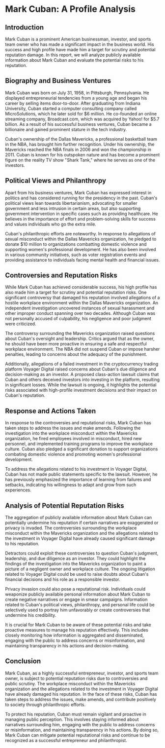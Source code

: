 # Mark Cuban: A Profile Analysis

## Introduction

Mark Cuban is a prominent American businessman, investor, and sports team owner who has made a significant impact in the business world. His success and high profile have made him a target for scrutiny and potential reputation damage. In this report, we will analyze publicly available information about Mark Cuban and evaluate the potential risks to his reputation.

## Biography and Business Ventures

Mark Cuban was born on July 31, 1958, in Pittsburgh, Pennsylvania. He displayed entrepreneurial tendencies from a young age and began his career by selling items door-to-door. After graduating from Indiana University, Cuban started a computer consulting company called MicroSolutions, which he later sold for $6 million. He co-founded an online streaming company, Broadcast.com, which was acquired by Yahoo! for $5.7 billion. As a result of his successful business ventures, Cuban became a billionaire and gained prominent stature in the tech industry.

Cuban's ownership of the Dallas Mavericks, a professional basketball team in the NBA, has brought him further recognition. Under his ownership, the Mavericks reached the NBA finals in 2006 and won the championship in 2011. Cuban is known for his outspoken nature and has become a prominent figure on the reality TV show "Shark Tank," where he serves as one of the investors.

## Political Views and Philanthropy

Apart from his business ventures, Mark Cuban has expressed interest in politics and has considered running for the presidency in the past. Cuban's political views lean towards libertarianism, advocating for smaller government and less intrusion in certain areas, but also supporting government intervention in specific cases such as providing healthcare. He believes in the importance of effort and problem-solving skills for success and values individuals who go the extra mile.

Cuban's philanthropic efforts are noteworthy. In response to allegations of sexual misconduct within the Dallas Mavericks organization, he pledged to donate $10 million to organizations combatting domestic violence and supporting women's professional development. He has also been involved in various community initiatives, such as voter registration events and providing assistance to individuals facing mental health and financial issues.

## Controversies and Reputation Risks

While Mark Cuban has achieved considerable success, his high profile has also made him a target for scrutiny and potential reputation risks. One significant controversy that damaged his reputation involved allegations of a hostile workplace environment within the Dallas Mavericks organization. An independent investigation uncovered instances of sexual harassment and other improper conduct spanning over two decades. Although Cuban was not personally accused of culpability, his negligence and poor judgment were criticized.

The controversy surrounding the Mavericks organization raised questions about Cuban's oversight and leadership. Critics argued that as the owner, he should have been more proactive in ensuring a safe and respectful workplace environment. The NBA did not suspend Cuban or impose harsher penalties, leading to concerns about the adequacy of the punishment.

Additionally, allegations of a failed investment in the cryptocurrency trading platform Voyager Digital raised concerns about Cuban's due diligence and decision-making as an investor. A proposed class-action lawsuit claims that Cuban and others deceived investors into investing in the platform, resulting in significant losses. While the lawsuit is ongoing, it highlights the potential risks associated with high-profile investment decisions and their impact on Cuban's reputation.

## Response and Actions Taken

In response to the controversies and reputational risks, Mark Cuban has taken steps to address the issues and make amends. Following the investigation into the workplace misconduct within the Mavericks organization, he fired employees involved in misconduct, hired new personnel, and implemented training programs to improve the workplace culture. Cuban also pledged a significant donation to support organizations combating domestic violence and promoting women's professional development.

To address the allegations related to his investment in Voyager Digital, Cuban has not made public statements specific to the lawsuit. However, he has previously emphasized the importance of learning from failures and setbacks, indicating his willingness to adapt and grow from such experiences.

## Analysis of Potential Reputation Risks

The aggregation of publicly available information about Mark Cuban can potentially undermine his reputation if certain narratives are exaggerated or privacy is invaded. The controversies surrounding the workplace misconduct within the Mavericks organization and the allegations related to the investment in Voyager Digital have already caused significant damage to his reputation.

Detractors could exploit these controversies to question Cuban's judgment, leadership, and due diligence as an investor. They could highlight the findings of the investigation into the Mavericks organization to paint a picture of a negligent owner and workplace culture. The ongoing litigation related to Voyager Digital could be used to raise doubts about Cuban's financial decisions and his role as a responsible investor.

Privacy invasion could also pose a reputational risk. Individuals could weaponize publicly available personal information about Mark Cuban to create negative narratives or engage in smear campaigns. Information related to Cuban's political views, philanthropy, and personal life could be selectively used to portray him unfavorably or create controversies that undermine his credibility.

It is crucial for Mark Cuban to be aware of these potential risks and take proactive measures to manage his reputation effectively. This includes closely monitoring how information is aggregated and disseminated, engaging with the public to address concerns or misinformation, and maintaining transparency in his actions and decision-making.

## Conclusion

Mark Cuban, as a highly successful entrepreneur, investor, and sports team owner, is subject to potential reputation risks due to controversies and public scrutiny. The workplace misconduct within the Mavericks organization and the allegations related to the investment in Voyager Digital have already damaged his reputation. In the face of these risks, Cuban has taken steps to address the issues, make amends, and contribute positively to society through philanthropic efforts.

To protect his reputation, Cuban must remain vigilant and proactive in managing public perception. This involves staying informed about narratives surrounding him, engaging with the public to address concerns or misinformation, and maintaining transparency in his actions. By doing so, Mark Cuban can mitigate potential reputational risks and continue to be recognized as a successful entrepreneur and philanthropist.